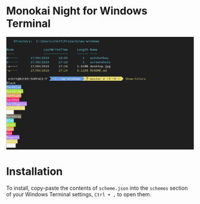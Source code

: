 # Monokai Night for Windows Terminal 

![screenshot of this theme](./resources/screenshot.jpg)

# Installation

To install, copy-paste the contents of `scheme.json` into the `schemes` section of your Windows Terminal
settings, `Ctrl + ,` to open them.
